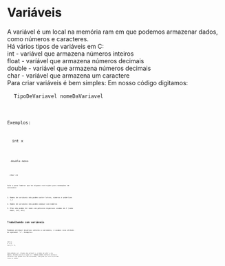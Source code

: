 # Variáveis

A variável é um local na memória ram em que podemos armazenar dados, como números e caracteres.  
Há vários tipos de variáveis em C:  
int - variável que armazena números inteiros  
float - varíável que armazena números decimais  
double - variável que armazena números decimais  
char - variável que armazena um caractere  
Para criar variáveis é bem simples:
Em nosso código digitamos:
<pre> <code> TipoDeVariavel nomeDaVariavel </pre> <code>
Exemplos:  
<pre> <code> int x </pre> <code>
<pre> <code> double mono </pre> <code>
<pre> <code> char c1 </pre> <code>
Vale a pena lembrar que há algumas restrições para nomeações de variáveis:  
1. Nomes de variáveis não podem conter letras, números e underline (_)
2. Nomes de variáveis não podem começar com números
3. Elas não podem ter nome com palavras especiais usadas em C (como main, int, etc)  

## Trabalhando com variáveis

Podemos atribuir diversos valores a variáveis, e usamos isso atráves do operador "=". Exemplos:
<pre> <code> 
int x;  
x = 2;  
int y = 3;  
</pre> <code>
Como podemos ver, criamos uma variável x, e demos um valor a ela depois, dizendo que ela é igual a 2. 
Também podemos declarar valores a variáveis logo quando elas são declaradas, como pode ser visto na 
última linha do código
